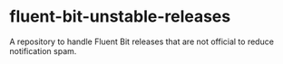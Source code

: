 # fluent-bit-unstable-releases
A repository to handle Fluent Bit releases that are not official to reduce notification spam.

